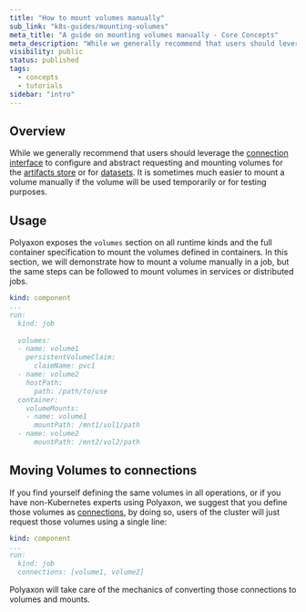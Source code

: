 ```yaml
---
title: "How to mount volumes manually"
sub_link: "k8s-guides/mounting-volumes"
meta_title: "A guide on mounting volumes manually - Core Concepts"
meta_description: "While we generally recommend that users should leverage the connection interface to configure and abstract requesting and mounting volumes, it's possible to mount volumes manually."
visibility: public
status: published
tags:
  - concepts
  - tutorials
sidebar: "intro"
---
```


## Overview

While we generally recommend that users should leverage the [connection interface](/docs/setup/connections/)
to configure and abstract requesting and mounting volumes for the [artifacts store](/integrations/artifacts/) or for [datasets](/integrations/data-stores/).
It is sometimes much easier to mount a volume manually if the volume will be used temporarily or for testing purposes.

## Usage

Polyaxon exposes the `volumes` section on all runtime kinds and the full container specification to mount the volumes defined in containers.
In this section, we will demonstrate how to mount a volume manually in a job, but the same steps can be followed to mount volumes in services or distributed jobs.

```yaml
kind: component
...
run:
  kind: job
  
  volumes:
  - name: volume1
    persistentVolumeClaim:
      claimName: pvc1
  - name: volume2
    hostPath:
      path: /path/to/use
  container:
    volumeMounts:
    - name: volume1
      mountPath: /mnt1/vol1/path
  - name: volume2
      mountPath: /mnt2/vol2/path
```

## Moving Volumes to connections

If you find yourself defining the same volumes in all operations, or if you have non-Kubernetes experts using Polyaxon, 
we suggest that you define those volumes as [connections](/integrations/data-on-pvc/), by doing so, 
users of the cluster will just request those volumes using a single line:

```yaml
kind: component
...
run:
  kind: job
  connections: [volume1, volume2]
```

Polyaxon will take care of the mechanics of converting those connections to volumes and mounts.
